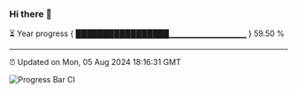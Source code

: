### Hi there 👋

⏳ Year progress { █████████████████▁▁▁▁▁▁▁▁▁▁▁▁▁ } 59.50 %

---

⏰ Updated on Mon, 05 Aug 2024 18:16:31 GMT

![Progress Bar CI](https://github.com/liununu/liununu/workflows/Progress%20Bar%20CI/badge.svg)
